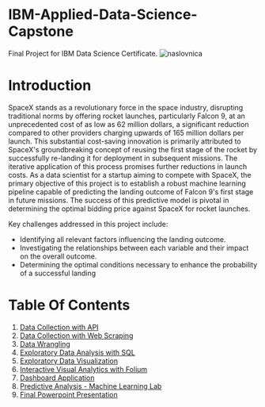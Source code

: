 # IBM-Applied-Data-Science-Capstone
Final Project for IBM Data Science Certificate.
![naslovnica](https://github.com/ddobrinic/IBM-Applied-Data-Science-Capstone/assets/28016367/e632200c-8f08-4187-8b11-fe9559446b84)

# Introduction
SpaceX stands as a revolutionary force in the space industry, disrupting traditional norms by offering rocket launches, particularly Falcon 9, at an unprecedented cost of as low as 62 million dollars, a significant reduction compared to other providers charging upwards of 165 million dollars per launch. This substantial cost-saving innovation is primarily attributed to SpaceX's groundbreaking concept of reusing the first stage of the rocket by successfully re-landing it for deployment in subsequent missions. The iterative application of this process promises further reductions in launch costs.
As a data scientist for a startup aiming to compete with SpaceX, the primary objective of this project is to establish a robust machine learning pipeline capable of predicting the landing outcome of Falcon 9's first stage in future missions. The success of this predictive model is pivotal in determining the optimal bidding price against SpaceX for rocket launches.

Key challenges addressed in this project include:
* Identifying all relevant factors influencing the landing outcome.
* Investigating the relationships between each variable and their impact on the overall outcome.
* Determining the optimal conditions necessary to enhance the probability of a successful landing

# Table Of Contents
1. [Data Collection with API](https://github.com/ddobrinic/IBM-Applied-Data-Science-Capstone/blob/main/jupyter-labs-spacex-data-collection-api.ipynb)
2. [Data Collection with Web Scraping](https://github.com/ddobrinic/IBM-Applied-Data-Science-Capstone/blob/main/jupyter-labs-spacex-data-collection-api.ipynb)
3. [Data Wrangling](https://github.com/ddobrinic/IBM-Applied-Data-Science-Capstone/blob/main/jupyter-labs-spacex-data-collection-api.ipynb)
4. [Exploratory Data Analysis with SQL](https://github.com/ddobrinic/IBM-Applied-Data-Science-Capstone/blob/main/jupyter-labs-spacex-data-collection-api.ipynb)
5. [Exploratory Data Visualization](https://github.com/ddobrinic/IBM-Applied-Data-Science-Capstone/blob/main/jupyter-labs-spacex-data-collection-api.ipynb)
6. [Interactive Visual Analytics with Folium](https://github.com/ddobrinic/IBM-Applied-Data-Science-Capstone/blob/main/jupyter-labs-spacex-data-collection-api.ipynb)
7. [Dashboard Application](https://github.com/ddobrinic/IBM-Applied-Data-Science-Capstone/blob/main/jupyter-labs-spacex-data-collection-api.ipynb)
8. [Predictive Analysis - Machine Learning Lab](https://github.com/ddobrinic/IBM-Applied-Data-Science-Capstone/blob/main/jupyter-labs-spacex-data-collection-api.ipynb)
9. [Final Powerpoint Presentation](https://github.com/ddobrinic/IBM-Applied-Data-Science-Capstone/blob/main/jupyter-labs-spacex-data-collection-api.ipynb)
